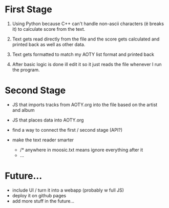 # First Stage

1. Using Python because C++ can't handle non-ascii characters (ë breaks it) to calculate score from the text.

2. Text gets read directly from the file and the score gets calculated and printed back as well as other data.

3. Text gets formatted to match my AOTY list format and printed back

4. After basic logic is done ill edit it so it just reads the file whenever I run the program.

# Second Stage
- JS that imports tracks from AOTY.org into the file based on the artist and album

- JS that places data into AOTY.org

- find a way to connect the first / second stage (API?)

- make the text reader smarter
    - /* anywhere in moosic.txt means ignore everything after it
    - ...

# Future... 
- include UI / turn it into a webapp (probably w full JS)
- deploy it on github pages
- add more stuff in the future...
